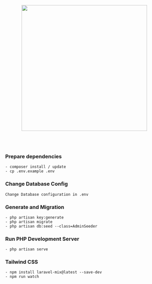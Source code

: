 <p align="center"><a href="https://laravel.com" target="_blank"><img src="https://raw.githubusercontent.com/laravel/art/master/logo-lockup/5%20SVG/2%20CMYK/1%20Full%20Color/laravel-logolockup-cmyk-red.svg" width="400"></a></p>

<br></br>
### Prepare dependencies
    - composer install / update
    - cp .env.example .env

### Change Database Config
    Change Database configuration in .env

### Generate and Migration
    - php artisan key:generate
    - php artisan migrate
    - php artisan db:seed --class=AdminSeeder

### Run PHP Development Server
    - php artisan serve
    
### Tailwind CSS
    - npm install laravel-mix@latest --save-dev
    - npm run watch
